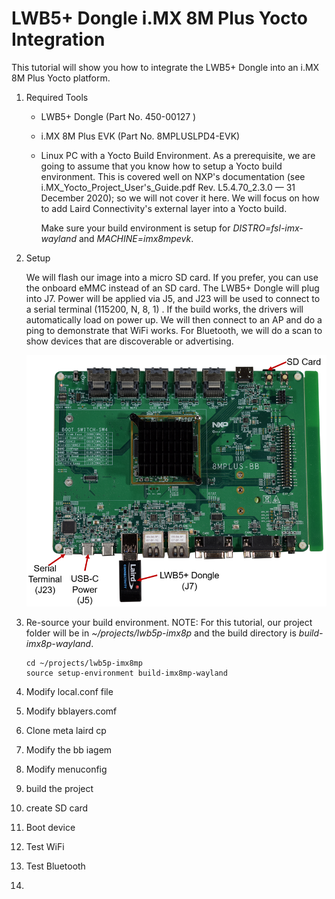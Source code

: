 # LWB5+ Dongle i.MX 8M Plus Yocto Integration



 This tutorial will show you how to integrate the LWB5+ Dongle into an i.MX 8M Plus Yocto platform.

1. Required Tools

   - LWB5+ Dongle (Part No. 450-00127 )

   - i.MX 8M Plus EVK (Part No. 8MPLUSLPD4-EVK)

   - Linux PC with a Yocto Build Environment. As a prerequisite, we are going to assume that you know how to setup a Yocto build environment. This is covered well on NXP's documentation (see i.MX_Yocto_Project_User's_Guide.pdf Rev. L5.4.70_2.3.0 — 31 December 2020); so we will not cover it here. We will focus on how to add Laird Connectivity's external layer into a Yocto build. 

     Make sure your build environment is setup for *DISTRO=fsl-imx-wayland* and *MACHINE=imx8mpevk*.

2. Setup

   We will flash our image into a micro SD card. If you prefer, you can use the onboard eMMC instead of an SD card. The LWB5+ Dongle will plug into J7. Power will be applied via J5, and J23 will be used to connect to a serial terminal (115200, N, 8, 1) . If the build works, the drivers will automatically load on power up. We will then connect to an AP and do a ping to demonstrate that WiFi works. For Bluetooth, we will do a scan to show devices that are discoverable or advertising.

   ![](../images/dongle/Setup.PNG)

   

3. Re-source your build environment. NOTE: For this tutorial, our project folder will be in *~/projects/lwb5p-imx8p* and the build directory is *build-imx8p-wayland*.

   ```
   cd ~/projects/lwb5p-imx8mp
   source setup-environment build-imx8mp-wayland 
   ```

   

4. Modify local.conf file

5. Modify bblayers.comf 

6. Clone meta laird cp

7. Modify the bb iagem

8. Modify menuconfig

9. build the project

10. create SD card

11. Boot device

12. Test WiFi

13. Test Bluetooth

14. 